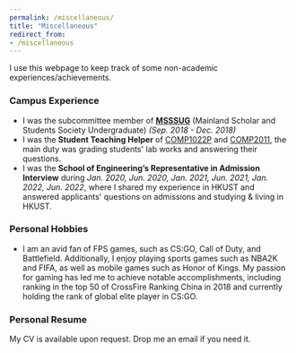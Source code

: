 ```yaml
---
permalink: /miscellaneous/
title: "Miscellaneous"
redirect_from:
- /miscellaneous
---
```



I use this webpage to keep track of some non-academic experiences/achievements.

### Campus Experience

- I was the subcommittee member of [**MSSSUG**](http://ug.msss.ust.hk/) (Mainland Scholar and Students Society
  Undergraduate) *(Sep. 2018 - Dec. 2018)*
- I was the **Student Teaching Helper** of [COMP1022P](http://course.cse.ust.hk/comp1022p)
  and [COMP2011](http://course.cse.ust.hk/comp2011), the main duty was grading students' lab works and answering their
  questions.
- I was the **School of Engineering’s Representative in Admission Interview** during *Jan. 2020, Jun. 2020, Jan. 2021,
  Jun. 2021, Jan. 2022, Jun. 2022*, where I shared my experience in HKUST and answered applicants' questions on
  admissions and studying & living in HKUST.

### Personal Hobbies

- I am an avid fan of FPS games, such as CS:GO, Call of Duty, and Battlefield. Additionally, I enjoy playing sports games such as NBA2K and FIFA, as well as mobile games such as Honor of Kings. My passion for gaming has led me to achieve notable accomplishments, including ranking in the top 50 of CrossFire Ranking China in 2018 and currently holding the rank of global elite player in CS:GO.

### Personal Resume

My CV is available upon request. Drop me an email if you need it.